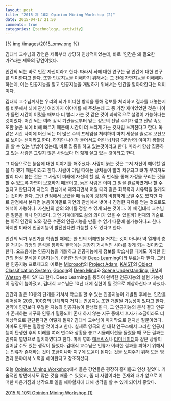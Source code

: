 ```yaml
---
layout: post
title: "2015 제 10회 Opinion Mining Workshop (2)"
date: 2015-04-17 21:50
comments: true
categories: [technology, activity]
---
```


{% img /images/2015_omw.png %}

김대식 교수님의 강연은 제목부터 상당히 인상적이었는데, 바로 '인간은 왜 필요한가?'라는 제목의 강연이었다. 

<!--more-->

인간의 뇌는 바로 인간 자신이라고 한다. 따라서 뇌에 대한 연구는 곧 인간에 대한 연구를 의미한다고 한다. 또한 인공지능을 이해하기 위해서는 그 전에 자연지능을 이해해야하는데, 이는 인공지능을 알고 인공지능을 개발하기 위해서는 인간을 알아야한다는 의미이다.

김대식 교수님께서는 우리의 뇌가 어떠한 방식을 통해 정보를 처리하고 결과를 내놓는지를 비롯해서 뇌에 관심 여러가지 이야기를 해 주셨는데 그 중 가장 재미있었던 것은 나이가 들면 시간이 어렸을 때보다 더 빨리 가는 것 같은 것이 과학적으로 설명이 가능하다는 것이었다. 어린 뇌는 여러 감각 기관들로부터 얻는 정보의 전달 주기가 짧고 전달 속도 또한 늙은 뇌에 비해 빠르기 때문에 시간이 더 느리게 가는 것처럼 느껴진다고 한다. 똑같은 시간 사이에 어린 뇌는 더 많은 수의 프레임을 처리하여 마치 세상을 슬로우 모션으로 보이는 셈이라고 한다. 하지만 나이가 들어서도 어린 뇌처럼 여러번의 이미지 샘플링을 할 수 있는 방법이 있는데, 바로 집중을 하고 있는것이라고 한다. 따라서 항상 집중하고 있는 사람은 그렇지 않은 사람보다 더 젊게 살고 있는 것이라고 한다.

그 다음으로는 늙음에 대한 이야기를 해주셨다. 사람이 늙는 것은 그저 자신이 해야할 일을 다 했기 때문이라고 한다. 사람이 어릴 때에는 상처들이 빨리 치유되고 뼈가 부러져도 빨리 다시 붙는 것은 그 사람이 미래에 자신의 할 일, 즉 번식을 통해 가정을 꾸리는 것을 할 수 있도록 자연이 보호하기 때문이고, 늙은 사람은 이미 그 일을 완료하였거나 할 수 없다고 판단되어 자연의 관심에서 제외되면서 어릴 때와 같은 회복력과 치유력을 잃게되는 것이라 한다. 그런 관점에서 보았을 때 늙음이 굉장히 비참하게 보일 수도 있지만 다르 관점에서 본다면 늙음이야말로 자연의 관심에서 벗어나 진정한 자유를 얻는 것으로도 해석이 가능하다. 자신만의 삶의 의미를 정할 수 있게 되는 것이다. 이 때 김대식 교수님은 질문을 하나 던지셨다. 과연 기계에게도 삶의 의미가 있을 수 있을까? 현재의 기술로는 아직 인간의 뇌와 같은 수준의 인공지능을 만들 수 없기 때문에 불가능하다고 한다. 하지만 미래에 인공지능이 발전한다면 가능할 수도 있다고 한다.

인간의 뇌가 무언가를 학습할 때에는 한 번의 이해만을 거치는 것이 아니라 약 열개의 층을 거치는 과정의 분석을 통하여 결국에는 굉장히 거시적인 시야를 갖게 되는 것이라고 한다. 요즈음에는 인공지능을 개발하고 인공지능에게 정보를 학습시킬 때에도 이러한 인간의 현실 분석을 이용하는데, 이러한 방식을 [Deep Learning](https://en.wikipedia.org/wiki/Deep_learning)이라 부르는다 한다. 그러한 인공지능 프로제그의 예로는 [Microsoft](https://www.microsoft.com)의 [Project Adam](http://blogs.microsoft.com/next/2014/07/14/microsoft-research-shows-advances-artificial-intelligence-project-adam/), [KAIST](http://www.kaist.ac.kr/)의 [Object Classification System](https://www.youtube.com/watch?v=XJSNa_IAjng), [Google](http://www.google.com)의 [Deep Mind](http://deepmind.com/)와 [Scene Understanding](http://googleresearch.blogspot.kr/2014/11/a-picture-is-worth-thousand-coherent.html), [IBM](http://www.ibm.com/)의 [Watson](http://www.ibm.com/smarterplanet/us/en/ibmwatson/index.html) 등이 있다고 한다. Deep Learning을 통하여 완벽한 인공지능의 실현 가능성이 굉장히 높아졌고, 김대식 교수님은 10년 내에 실현이 될 것으로 예상하신다고 하셨다. 

인간과 같은 10층의 단게를 거쳐서 학습을 할 수 있는 인공지능이 개발된 후에는, 인간을 뛰어넘어 20층, 100층의 단계까지 거치는 인공지능 또한 개발될 가능성이 있다고 한다. 만약에 인간보다 우월한 지능의 인공지능이 탄생했을 때, 그 인공지능의 분석 결과 인류가 존재하는 지구와 인류가 멸종되어 존재 하지 않는 지구 중에서 후자가 조금이라도 더 이상적으로 판단된다면 어떻게 될까? 김대식 교수님이 마지막으로 던지신 질문이었다. 아마도 인류는 멸망할 것이라고 한다. 실제로 영국의 한 대학 연구소에서 그러한 인공지능이 탄생한 후의 미래를 여러 변수와 상황을 놓고 시뮬레이션을 돌렸을 때 모든 결과는 인류의 멸망으로 일치하였다고 한다. 마치 영화 [매트릭스](https://en.wikipedia.org/wiki/The_Matrix)나 [터미네이터](https://en.wikipedia.org/wiki/The_Terminator)와 같은 상황이 일어날 수도 있는 생각이 들었다. 김대식 교수님은 인류가 이러한 결과를 피하기 위해서는 인류가 존재하는 것이 조금이나마 지구에 도움이 된다는 것을 보여주기 위해 모든 방면과 분야에서 노력을 해야한다고 강조하셨다.

오늘 [Opinion Mining Workshop](http://omw.or.kr/)에서 들은 강연들은 굉장히 흥미롭고 인상 깊었다. 기술적인 방면에서도 많은 것을 배울 수 있었고, 좀 더 사람이라는 존재와 내가 앞으로 어떠한 마음가짐과 생각으로 일을 해야할지에 대해 생각을 할 수 있게 되어서 좋았다.

[2015 제 10회 Opinion Mining Workshop (1)](/blog/2015/04/16/10th-open-mining-workshop-pt-1/)